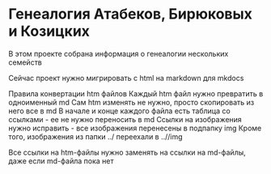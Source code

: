 # Генеалогия Атабеков, Бирюковых и Козицких

В этом проекте собрана информация о генеалогии нескольких семейств

Сейчас проект нужно мигрировать с html на markdown для mkdocs

Правила конвертации htm файлов
Каждый htm файл нужно превратить в одноименный md
Cам htm изменять не нужно, просто скопировать из него все в md
В начале и конце каждого файла есть таблица со ссылками - ее не нужно переносить в md
Ссылки на изображения нужно исправить - все изображения перенесены в подпапку img
Кроме того, изображения из папки ../<name> переехали в ../<name>/img

Все ссылки на htm-файлы нужно заменять на ссылки на md-файлы, даже если md-файла пока нет